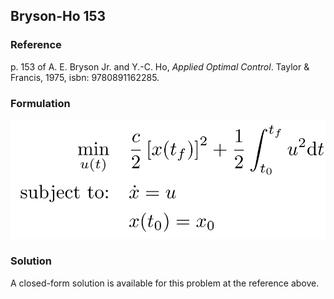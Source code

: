 ## Bryson-Ho 153

### Reference
p. 153 of A. E. Bryson Jr. and Y.-C. Ho, *Applied Optimal Control*. Taylor & Francis, 1975, isbn: 9780891162285.

### Formulation
![formulation](assets/formulation.svg)

### Solution
A closed-form solution is available for this problem at the reference above.